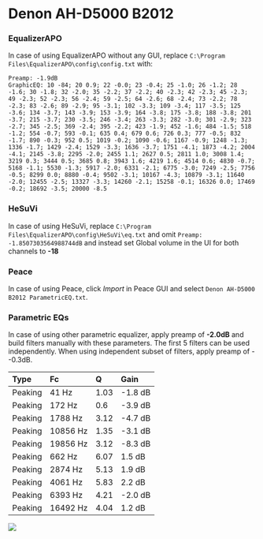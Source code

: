 # Denon AH-D5000 B2012

### EqualizerAPO
In case of using EqualizerAPO without any GUI, replace `C:\Program Files\EqualizerAPO\config\config.txt`
with:
```
Preamp: -1.9dB
GraphicEQ: 10 -84; 20 0.9; 22 -0.0; 23 -0.4; 25 -1.0; 26 -1.2; 28 -1.6; 30 -1.8; 32 -2.0; 35 -2.2; 37 -2.2; 40 -2.3; 42 -2.3; 45 -2.3; 49 -2.3; 52 -2.3; 56 -2.4; 59 -2.5; 64 -2.6; 68 -2.4; 73 -2.2; 78 -2.3; 83 -2.6; 89 -2.9; 95 -3.1; 102 -3.3; 109 -3.4; 117 -3.5; 125 -3.6; 134 -3.7; 143 -3.9; 153 -3.9; 164 -3.8; 175 -3.8; 188 -3.8; 201 -3.7; 215 -3.7; 230 -3.5; 246 -3.4; 263 -3.3; 282 -3.0; 301 -2.9; 323 -2.7; 345 -2.5; 369 -2.4; 395 -2.2; 423 -1.9; 452 -1.6; 484 -1.5; 518 -1.2; 554 -0.7; 593 -0.1; 635 0.4; 679 0.6; 726 0.3; 777 -0.5; 832 -1.7; 890 -0.3; 952 0.5; 1019 -0.2; 1090 -0.6; 1167 -0.9; 1248 -1.3; 1336 -1.7; 1429 -2.4; 1529 -3.3; 1636 -3.7; 1751 -4.1; 1873 -4.2; 2004 -4.1; 2145 -3.8; 2295 -2.0; 2455 1.1; 2627 0.5; 2811 1.0; 3008 1.4; 3219 0.3; 3444 0.5; 3685 0.8; 3943 1.6; 4219 1.6; 4514 0.6; 4830 -0.7; 5168 -1.1; 5530 -1.3; 5917 -2.0; 6331 -2.1; 6775 -3.0; 7249 -2.5; 7756 -0.5; 8299 0.0; 8880 -0.4; 9502 -3.1; 10167 -4.3; 10879 -3.1; 11640 -2.0; 12455 -2.5; 13327 -3.3; 14260 -2.1; 15258 -0.1; 16326 0.0; 17469 -0.2; 18692 -3.5; 20000 -8.5
```

### HeSuVi
In case of using HeSuVi, replace `C:\Program Files\EqualizerAPO\config\HeSuVi\eq.txt` and omit `Preamp:
-1.8507303564988744dB` and instead set Global volume in the UI for both channels to **-18**

### Peace
In case of using Peace, click *Import* in Peace GUI and select `Denon AH-D5000 B2012 ParametricEQ.txt`.

### Parametric EQs
In case of using other parametric equalizer, apply preamp of **-2.0dB** and build filters manually
with these parameters. The first 5 filters can be used independently.
When using independent subset of filters, apply preamp of --0.3dB.

| Type    | Fc       |    Q | Gain    |
|:--------|:---------|:-----|:--------|
| Peaking | 41 Hz    | 1.03 | -1.8 dB |
| Peaking | 172 Hz   | 0.6  | -3.9 dB |
| Peaking | 1788 Hz  | 3.12 | -4.7 dB |
| Peaking | 10856 Hz | 1.35 | -3.1 dB |
| Peaking | 19856 Hz | 3.12 | -8.3 dB |
| Peaking | 662 Hz   | 6.07 | 1.5 dB  |
| Peaking | 2874 Hz  | 5.13 | 1.9 dB  |
| Peaking | 4061 Hz  | 5.83 | 2.2 dB  |
| Peaking | 6393 Hz  | 4.21 | -2.0 dB |
| Peaking | 16492 Hz | 4.04 | 1.2 dB  |

![](https://raw.githubusercontent.com/jaakkopasanen/AutoEq/master/results/innerfidelity/sbaf-serious/Denon%20AH-D5000%20B2012/Denon%20AH-D5000%20B2012.png)